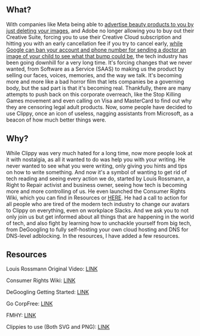 ## What?
With companies like Meta being able to [advertise beauty products to you by just deleting your images](https://futurism.com/facebook-beauty-targeted-ads), and Adobe no longer allowing you to buy out their Creative Suite, forcing you to use their Creative Cloud subscription and hitting you with an early cancellation fee if you try to cancel early, [while Google can ban your account and phone number for sending a doctor an image of your child to see what that bump could be](https://www.techspot.com/news/95729-google-refuses-reinstate-account-man-after-flagged-medical.html), the tech industry has been going downhill for a very long time. It's forcing changes that we never wanted, from Software as a Service (SAAS) to making us the product by selling our faces, voices, memories, and the way we talk. It's becoming more and more like a bad horror film that lets companies be a governing body, but the sad part is that it's becoming real. Thankfully, there are many attempts to push back on this corporate overreach, like the Stop Killing Games movement and even calling on Visa and MasterCard to find out why they are censoring legal adult products. Now, some people have decided to use Clippy, once an icon of useless, nagging assistants from Microsoft, as a beacon of how much better things were.

## Why?
While Clippy was very much hated for a long time, now more people look at it with nostalgia, as all it wanted to do was help you with your writing. He never wanted to see what you were writing, only giving you hints and tips on how to write something. And now it's a symbol of wanting to get rid of tech reading and seeing every action we do, started by Louis Rossmann, a Right to Repair activist and business owner, seeing how tech is becoming more and more controlling of us. He even launched the Consumer Rights Wiki, which you can find in Resources or [HERE](https://consumerrights.wiki/). He had a call to action for all people who are tired of the modern tech industry to change our avatars to Clippy on everything, even on workplace Slacks. And we ask you to not only join us but get informed about all things that are happening in the world of tech, and also fight by learning how to unchackle yourself from big tech, from DeGoogling to fully self-hosting your own cloud hosting and DNS for DNS-level adblocking. In the resources, I have added a few resources.

## Resources

Louis Rossmann Original Video: [LINK](https://www.youtube.com/watch?v=2_Dtmpe9qaQ)

Consumer Rights Wiki: [LINK](https://consumerrights.wiki/)

DeGoogling Getting Started: [LINK](https://www.reddit.com/r/degoogle/comments/bsa6al/getting_started_why_you_should_degoogle/)

Go CorpFree: [LINK](https://www.reddit.com/r/CorpFree/comments/byxmd1/getting_started_why_you_should_go_corpfree/)

FMHY: [LINK](https://fmhy.pages.dev/)

Clippies to use (Both SVG and PNG): [LINK](https://github.com/Wingzzzzy/clippyprofilepic/tree/main/clippy)